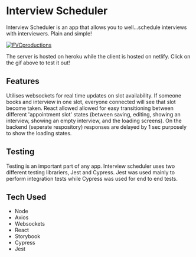 # Interview Scheduler

Interview Scheduler is an app that allows you to well...schedule interviews with interviewers. Plain and simple!

<a href="https://fervent-franklin-5beb6f.netlify.app/"><img src="https://im2.ezgif.com/tmp/ezgif-2-ba2450033c7e.gif" title="FVCproductions" alt="FVCproductions"></a>

The server is hosted on heroku while the client is hosted on netlify. Click on the gif above to test it out!
  
## Features

Utilises websockets for real time updates on slot availability. If someone books and interview in one slot, everyone connected will see that slot become taken. React allowed allowed for easy transitioning between different 'appointment slot' states (between saving, editing, showing an interview, showing an empty interview, and the loading screens). On the backend (seperate respository) responses are delayed by 1 sec purposely to show the loading states.

## Testing

Testing is an important part of any app. Interview scheduler uses two different testing librariers, Jest and Cypress. Jest was used mainly to perform integration tests while Cypress was used for end to end tests.

## Tech Used

- Node
- Axios
- Websockets
- React
- Storybook
- Cypress
- Jest
